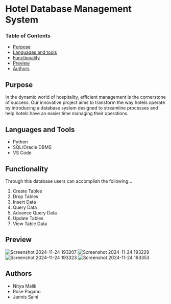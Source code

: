 # Hotel Database Management System

### Table of Contents
- [Purpose](https://github.com/asce2619/Hotel-Database-Management-System#Purpose)
- [Languages and tools](https://github.com/asce2619/Hotel-Database-Management-System#Languages-and-Tools)
- [Functionality](https://github.com/asce2619/Hotel-Database-Management-System#Functionality)
- [Preview](https://github.com/asce2619/Hotel-Database-Management-System#Preview)
- [Authors](https://github.com/asce2619/Hotel-Database-Management-System#Authors)

## Purpose
In the dynamic world of hospitality, efficient management is the cornerstone of success. Our innovative project aims to transform the way hotels operate by introducing a database system designed to streamline processes and help hotels have an easier time managing their operations.

## Languages and Tools
- Python
- SQL/Oracle DBMS
- VS Code

## Functionality
Through this database users can accomplish the following...
1. Create Tables
2. Drop Tables
3. Insert Data
4. Query Data
5. Advance Query Data
6. Update Tables
7. View Table Data

## Preview
![Screenshot 2024-11-24 193207](https://github.com/user-attachments/assets/14715e1c-ad9a-4ed4-85c1-2a4073c71ef5)
![Screenshot 2024-11-24 193229](https://github.com/user-attachments/assets/953483ba-f706-4cb8-bffd-78f29240d981)
![Screenshot 2024-11-24 193323](https://github.com/user-attachments/assets/e7607760-6c2d-4d43-b93c-cd7b733723a9)
![Screenshot 2024-11-24 193353](https://github.com/user-attachments/assets/4e1f5f8a-2acc-4cc3-bd56-4330f5feb9ab)

## Authors
- Nitya Malik
- Rose Pagano
- Jannis Saini

